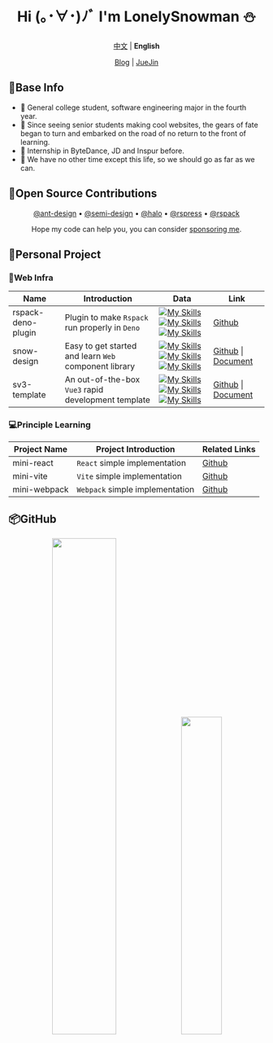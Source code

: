 <div align="center">

# Hi (｡･∀･)ﾉﾞ I'm LonelySnowman ⛄</h1>

[中文](./README.md) | **English**

[Blog](https://snowhouse.space) | [JueJin](https://juejin.cn/user/550219962923015/posts)

</div>

## 📧Base Info

- 🎹 General college student, software engineering major in the fourth year.
- 🎷 Since seeing senior students making cool websites, the gears of fate began to turn and embarked on the road of no return to the front of learning.
- 📕 Internship in ByteDance, JD and Inspur before.
- 🚗 We have no other time except this life, so we should go as far as we can.

## 🚀Open Source Contributions

<div align="center">

[@ant-design](https://github.com/ant-design/ant-design/pulls?q=author%3ALonelySnowman) • [@semi-design](https://github.com/DouyinFE/semi-design/pulls?q=author%3ALonelySnowman) • [@halo](https://github.com/halo-dev/halo/pulls?q=author%3ALonelySnowman) • [@rspress](https://github.com/web-infra-dev/rspress/pulls?q=is%3Apr+author%3ALonelySnowman) • [@rspack](https://github.com/web-infra-dev/rspack/pulls?q=is%3Apr+author%3ALonelySnowman)

Hope my code can help you, you can consider [sponsoring me](https://opencollective.com/snowflake-team/donate).
</div>

## 📝Personal Project

### 🌊Web Infra

<div align="center">

| Name     | Introduction                         | Data                                                     | Link                                                     |
| ------------ | -------------------------------- | ------------------------------------------------------------ | ------------------------------------------------------------ |
| rspack-deno-plugin | Plugin to make `Rspack` run properly in `Deno` | [![My Skills](https://img.shields.io/github/stars/LonelySnowman/rspack-deno-plugin)](https://github.com/lonelysnowman/rspack-deno-plugin) [![My Skills](https://img.shields.io/github/forks/LonelySnowman/rspack-deno-plugin)](https://github.com/lonelysnowman/rspack-deno-plugin) [![My Skills](https://img.shields.io/github/issues/LonelySnowman/rspack-deno-plugin)](https://github.com/LonelySnowman/rspack-deno-plugin/issues) | [Github](https://github.com/LonelySnowman/rspack-deno-plugin) |
| snow-design  | Easy to get started and learn `Web` component library    | [![My Skills](https://img.shields.io/github/stars/LonelySnowman/snow-design)](https://github.com/lonelysnowman/snow-design)[![My Skills](https://img.shields.io/github/forks/LonelySnowman/snow-design)](https://github.com/lonelysnowman/snow-design)[![My Skills](https://img.shields.io/github/issues/LonelySnowman/snow-design)](https://github.com/LonelySnowman/snow-design/issues)       | [Github](https://github.com/LonelySnowman/snow-design) \| [Document](https://snow-design.snowhouse.space) |
| sv3-template | An out-of-the-box `Vue3` rapid development template | [![My Skills](https://img.shields.io/github/stars/LonelySnowman/sv3-template)](https://github.com/lonelysnowman/sv3-template)[![My Skills](https://img.shields.io/github/forks/LonelySnowman/sv3-template)](https://github.com/lonelysnowman/sv3-template)[![My Skills](https://img.shields.io/github/issues/LonelySnowman/sv3-template)](https://github.com/LonelySnowman/sv3-template/issues) | [Github](https://github.com/LonelySnowman/sv3-template) \| [Document](https://sv3-docs.snowhouse.space) |


</div>

### 💻Principle Learning

<div align="center">

| Project Name | Project Introduction | Related Links |
|--------------|---------------|---------------------------------------------------------|
| mini-react | `React` simple implementation | [Github](https://github.com/LonelySnowman/mini-react) |
| mini-vite | `Vite` simple implementation | [Github](https://github.com/LonelySnowman/mini-vite) |
| mini-webpack | `Webpack` simple implementation | [Github](https://github.com/LonelySnowman/mini-webpack) |
</div>

## 📦GitHub

<div align="center">
  <img width="50%" src="https://github-readme-stats.vercel.app/api?username=LonelySnowman&theme=highcontrast" />
  <img width="40%" src="https://cdn.jsdelivr.net/gh/lonelysnowman/lonelysnowman/imgs/code.gif" />
</div>

      
